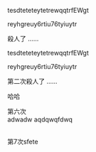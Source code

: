 tesdteteteytetrewqqtrfEWgt



reyhgreuy6rtiu76tyiuytr

殺人了
......


tesdteteteytetrewqqtrfEWgt



reyhgreuy6rtiu76tyiuytr

第二次殺人了
......

哈哈

第六次\
adwadw
aqdqwqfdwq

\
第7次sfete